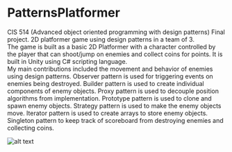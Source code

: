 # PatternsPlatformer
CIS 514 (Advanced object oriented programming with design patterns) Final project. 2D platformer game using design patterns in a team of 3.
<br/> The game is built as a basic 2D Platformer with a character controlled by the player that can shoot/jump on enemies and collect coins for points. It is built in Unity using C# scripting language.
<br/> My main contributions included the movement and behavior of enemies using design patterns. Observer pattern is used for triggering events on enemies being destroyed. Builder pattern is used to create individual components of enemy objects.
Proxy pattern is used to decouple position algorithms from implementation. Prototype pattern is used to clone and spawn enemy objects. Strategy pattern is used to make the enemy objects move.
Iterator pattern is used to create arrays to store enemy objects. Singleton pattern to keep track of scoreboard from destroying enemies and collecting coins.

![alt text](Demo.gif)
